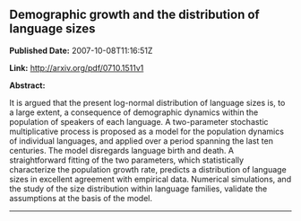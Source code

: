 ## Demographic growth and the distribution of language sizes

**Published Date:** 2007-10-08T11:16:51Z

**Link:** http://arxiv.org/pdf/0710.1511v1

**Abstract:**

  It is argued that the present log-normal distribution of language sizes is,
to a large extent, a consequence of demographic dynamics within the population
of speakers of each language. A two-parameter stochastic multiplicative process
is proposed as a model for the population dynamics of individual languages, and
applied over a period spanning the last ten centuries. The model disregards
language birth and death. A straightforward fitting of the two parameters,
which statistically characterize the population growth rate, predicts a
distribution of language sizes in excellent agreement with empirical data.
Numerical simulations, and the study of the size distribution within language
families, validate the assumptions at the basis of the model.


---


